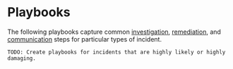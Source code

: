 # Playbooks

The following playbooks capture common [investigation](#investigate), [remediation](#remediate), and [communication](#communicate) steps for particular types of incident.

`TODO: Create playbooks for incidents that are highly likely or highly damaging.`
